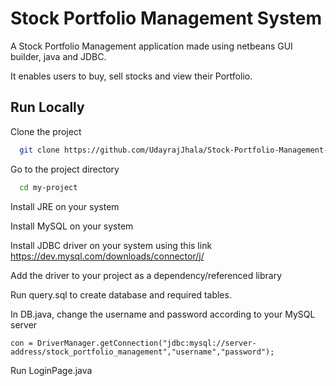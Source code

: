
# Stock Portfolio Management System

A Stock Portfolio Management application made using netbeans GUI builder, java and JDBC. 

It enables users to buy, sell stocks and view their Portfolio.

  





## Run Locally

Clone the project

```bash
  git clone https://github.com/UdayrajJhala/Stock-Portfolio-Management-System
```

Go to the project directory

```bash
  cd my-project
```

Install JRE on your system

Install MySQL on your system

Install JDBC driver on your system using this link https://dev.mysql.com/downloads/connector/j/

Add the driver to your project as a dependency/referenced library

Run query.sql to create database and required tables.


In DB.java, change the username and password according to your MySQL server
```
con = DriverManager.getConnection("jdbc:mysql://server-address/stock_portfolio_management","username","password");

```

Run LoginPage.java

